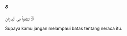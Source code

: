 ##### 8

<span class="ayah">أَلَّا تَطْغَوْا۟ فِى ٱلْمِيزَانِ</span>

<span class="ayah_translation">Supaya kamu jangan melampaui batas tentang neraca itu.</span>
